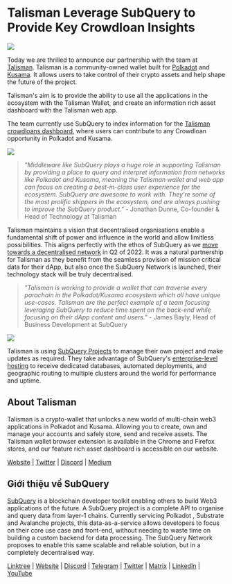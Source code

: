 # Talisman Leverage SubQuery to Provide Key Crowdloan Insights

![](https://miro.medium.com/max/1400/0*fQu0UQVmjAnTcJe8)

Today we are thrilled to announce our partnership with the team at [Talisman](https://talisman.xyz/). Talisman is a community-owned wallet built for [Polkadot](https://polkadot.network/) and [Kusama](https://kusama.network/). It allows users to take control of their crypto assets and help shape the future of the project.

Talisman's aim is to provide the ability to use all the applications in the ecosystem with the Talisman Wallet, and create an information rich asset dashboard with the Talisman web app.

The team currently use SubQuery to index information for the [Talisman crowdloans dashboard](https://app.talisman.xyz/crowdloans), where users can contribute to any Crowdloan opportunity in Polkadot and Kusama.

![](https://miro.medium.com/max/1400/0*WV0MLOXx542fT5VM)

> _"Middleware like SubQuery plays a huge role in supporting Talisman by providing a place to query and interpret information from networks like Polkadot and Kusama, meaning the Talisman wallet and web app can focus on creating a best-in-class user experience for the ecosystem. SubQuery are awesome to work with. They're some of the most prolific shippers in the ecosystem, and are always pushing to improve the SubQuery product."_ - Jonathan Dunne, Co-founder & Head of Technology at Talisman

Talisman maintains a vision that decentralised organisations enable a fundamental shift of power and influence in the world and allow limitless possibilities. This aligns perfectly with the ethos of SubQuery as we [move towards a decentralised network](../blogs/20211029-roadmap-october.md) in Q2 of 2022. It was a natural partnership for Talisman as they benefit from the seamless provision of mission critical data for their dApp, but also once the SubQuery Network is launched, their technology stack will be truly decentralised.

> _"Talisman is working to provide a wallet that can traverse every parachain in the Polkadot/Kusama ecosystem which all have unique use-cases. Talisman are the perfect example of a team focusing leveraging SubQuery to reduce time spent on the back-end while focusing on their dApp content and users."_ - James Bayly, Head of Business Development at SubQuery

![](https://miro.medium.com/max/1400/0*-04uwnfs1UlGFsH5)

Talisman is using [SubQuery Projects](https://project.subquery.network/) to manage their own project and make updates as required. They take advantage of SubQuery's [enterprise-level hosting](../blogs/20211228-enterprise-hosted.md) to receive dedicated databases, automated deployments, and geographic routing to multiple clusters around the world for performance and uptime.

## About Talisman

Talisman is a crypto-wallet that unlocks a new world of multi-chain web3 applications in Polkadot and Kusama. Allowing you to create, own and manage your accounts and safely store, send and receive assets. The Talisman wallet browser extension is available in the Chrome and Firefox stores, and our feature rich asset dashboard is accessible on our website.

[Website](https://talisman.xyz/) | [Twitter](https://twitter.com/wearetalisman) | [Discord](https://discord.gg/talisman) | [](https://www.youtube.com/channel/UC5XYLzQ1G077kUb7guZEMdA) [Medium](https://medium.com/we-are-talisman)

## Giới thiệu về SubQuery

[SubQuery](https://subquery.network) is a blockchain developer toolkit enabling others to build Web3 applications of the future. A SubQuery project is a complete API to organise and query data from layer-1 chains. Currently servicing Polkadot , Substrate and Avalanche projects, this data-as-a-service allows developers to focus on their core use case and front-end, without needing to waste time on building a custom backend for data processing. The SubQuery Network proposes to enable this same scalable and reliable solution, but in a completely decentralised way.

​​[Linktree](https://linktr.ee/subquerynetwork) | [Website](https://subquery.network/) | [Discord](https://discord.com/invite/78zg8aBSMG) | [Telegram](https://t.me/subquerynetwork) | [Twitter](https://twitter.com/subquerynetwork) | [Matrix](https://matrix.to/#/#subquery:matrix.org) | [LinkedIn](https://www.linkedin.com/company/subquery) | [YouTube](https://www.youtube.com/channel/UCi1a6NUUjegcLHDFLr7CqLw)
